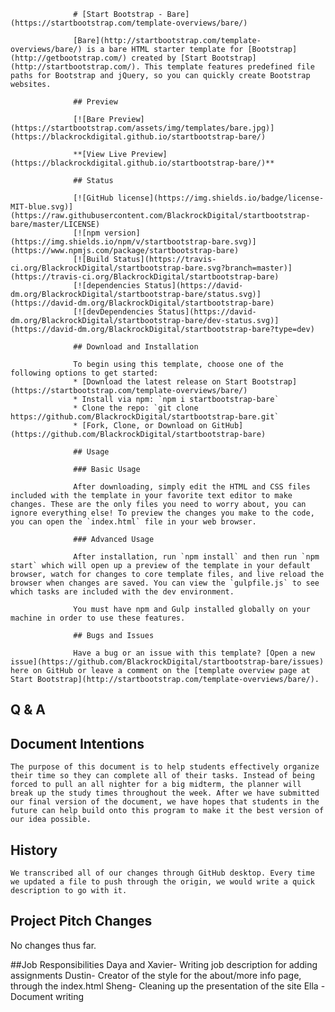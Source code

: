                  # [Start Bootstrap - Bare](https://startbootstrap.com/template-overviews/bare/)

                  [Bare](http://startbootstrap.com/template-overviews/bare/) is a bare HTML starter template for [Bootstrap](http://getbootstrap.com/) created by [Start Bootstrap](http://startbootstrap.com/). This template features predefined file paths for Bootstrap and jQuery, so you can quickly create Bootstrap websites.

                  ## Preview

                  [![Bare Preview](https://startbootstrap.com/assets/img/templates/bare.jpg)](https://blackrockdigital.github.io/startbootstrap-bare/)

                  **[View Live Preview](https://blackrockdigital.github.io/startbootstrap-bare/)**

                  ## Status

                  [![GitHub license](https://img.shields.io/badge/license-MIT-blue.svg)](https://raw.githubusercontent.com/BlackrockDigital/startbootstrap-bare/master/LICENSE)
                  [![npm version](https://img.shields.io/npm/v/startbootstrap-bare.svg)](https://www.npmjs.com/package/startbootstrap-bare)
                  [![Build Status](https://travis-ci.org/BlackrockDigital/startbootstrap-bare.svg?branch=master)](https://travis-ci.org/BlackrockDigital/startbootstrap-bare)
                  [![dependencies Status](https://david-dm.org/BlackrockDigital/startbootstrap-bare/status.svg)](https://david-dm.org/BlackrockDigital/startbootstrap-bare)
                  [![devDependencies Status](https://david-dm.org/BlackrockDigital/startbootstrap-bare/dev-status.svg)](https://david-dm.org/BlackrockDigital/startbootstrap-bare?type=dev)

                  ## Download and Installation

                  To begin using this template, choose one of the following options to get started:
                  * [Download the latest release on Start Bootstrap](https://startbootstrap.com/template-overviews/bare/)
                  * Install via npm: `npm i startbootstrap-bare`
                  * Clone the repo: `git clone https://github.com/BlackrockDigital/startbootstrap-bare.git`
                  * [Fork, Clone, or Download on GitHub](https://github.com/BlackrockDigital/startbootstrap-bare)

                  ## Usage

                  ### Basic Usage

                  After downloading, simply edit the HTML and CSS files included with the template in your favorite text editor to make changes. These are the only files you need to worry about, you can ignore everything else! To preview the changes you make to the code, you can open the `index.html` file in your web browser.

                  ### Advanced Usage

                  After installation, run `npm install` and then run `npm start` which will open up a preview of the template in your default browser, watch for changes to core template files, and live reload the browser when changes are saved. You can view the `gulpfile.js` to see which tasks are included with the dev environment.

                  You must have npm and Gulp installed globally on your machine in order to use these features.

                  ## Bugs and Issues

                  Have a bug or an issue with this template? [Open a new issue](https://github.com/BlackrockDigital/startbootstrap-bare/issues) here on GitHub or leave a comment on the [template overview page at Start Bootstrap](http://startbootstrap.com/template-overviews/bare/).











## Q & A  


## Document Intentions
    The purpose of this document is to help students effectively organize their time so they can complete all of their tasks. Instead of being forced to pull an all nighter for a big midterm, the planner will break up the study times throughout the week. After we have submitted our final version of the document, we have hopes that students in the future can help build onto this program to make it the best version of our idea possible.

## History
    We transcribed all of our changes through GitHub desktop. Every time we updated a file to push through the origin, we would write a quick description to go with it.

## Project Pitch Changes
  No changes thus far.

##Job Responsibilities
  Daya and Xavier- Writing job description for adding assignments
  Dustin- Creator of the style for the about/more info page, through the index.html
  Sheng- Cleaning up the presentation of the site
  Ella - Document writing
